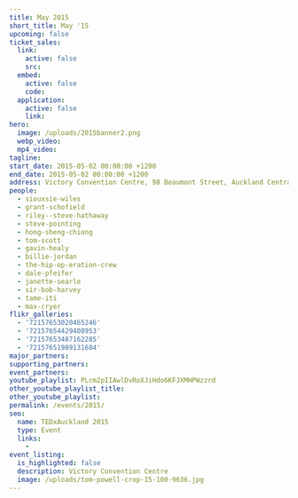 ```yaml
---
title: May 2015
short_title: May '15
upcoming: false
ticket_sales:
  link:
    active: false
    src:
  embed:
    active: false
    code:
  application:
    active: false
    link:
hero:
  image: /uploads/2015banner2.png
  webp_video:
  mp4_video:
tagline:
start_date: 2015-05-02 00:00:00 +1200
end_date: 2015-05-02 00:00:00 +1200
address: Victory Convention Centre, 98 Beaumont Street, Auckland Central, Auckland 1010
people:
  - siouxsie-wiles
  - grant-schofield
  - riley--steve-hathaway
  - steve-pointing
  - hong-sheng-chiong
  - tom-scott
  - gavin-healy
  - billie-jordan
  - the-hip-op-eration-crew
  - dale-pfeifer
  - janette-searle
  - sir-bob-harvey
  - tame-iti
  - max-cryer
flikr_galleries:
  - '72157653020465246'
  - '72157654429408953'
  - '72157653487162285'
  - '72157651989131684'
major_partners:
supporting_partners:
event_partners:
youtube_playlist: PLcm2pIIAwlDvRoXJiHdo6KFJXMHPWzzrd
other_youtube_playlist_title:
other_youtube_playlist:
permalink: /events/2015/
seo:
  name: TEDxAuckland 2015
  type: Event
  links:
    -
event_listing:
  is_highlighted: false
  description: Victory Convention Centre
  image: /uploads/tom-powell-crop-15-100-9636.jpg
---
```

